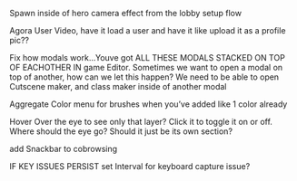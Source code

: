 Spawn inside of hero camera effect from the lobby setup flow

Agora User Video, have it load a user and have it like upload it as a profile pic??

Fix how modals work...Youve got ALL THESE MODALS STACKED ON TOP OF EACHOTHER IN game Editor. Sometimes we want to open a modal on top of another, how can we let this happen? We need to be able to open Cutscene maker, and class maker inside of another modal

Aggregate Color menu for brushes when you’ve added like 1 color already

Hover Over the eye to see only that layer? Click it to toggle it on or off. Where should the eye go? Should it just be its own section?

add Snackbar to cobrowsing

IF KEY ISSUES PERSIST
set Interval for keyboard capture issue?

